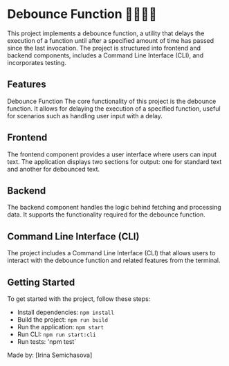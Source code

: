 # Debounce Function 👩‍💻🎯🚀
This project implements a debounce function, a utility that delays the execution of a function until after a specified amount of time has passed since the last invocation. The project is structured into frontend and backend components, includes a Command Line Interface (CLI), and incorporates testing.

## Features
Debounce Function
The core functionality of this project is the debounce function. It allows for delaying the execution of a specified function, useful for scenarios such as handling user input with a delay.

## Frontend
The frontend component provides a user interface where users can input text. The application displays two sections for output: one for standard text and another for debounced text.

## Backend
The backend component handles the logic behind fetching and processing data. It supports the functionality required for the debounce function.

## Command Line Interface (CLI)
The project includes a Command Line Interface (CLI) that allows users to interact with the debounce function and related features from the terminal.

## Getting Started
To get started with the project, follow these steps:

- Install dependencies: `npm install`
- Build the project: `npm run build`
- Run the application: `npm start`
- Run CLI: `npm run start:cli`
- Run tests: 'npm test`

Made by: [Irina Semichasova]
